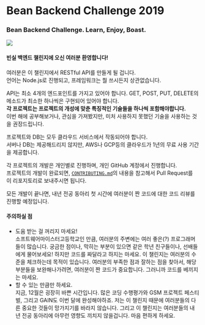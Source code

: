 # Bean Backend Challenge 2019
### Bean Backend Challenge. Learn, Enjoy, Boast.

![](https://media.giphy.com/media/3ornk57KwDXf81rjWM/giphy.gif)
#### 빈실 백엔드 챌린지에 오신 여러분 환영합니다!

여러분은 이 챌린지에서 RESTful API를 만들게 될 겁니다.\
언어는 Node.js로 진행되고, 프레임워크는 뭘 쓰시든지 상관없습니다.

API는 최소 4개의 엔드포인트를 가지고 있어야 합니다. GET, POST, PUT, DELETE의 메소드가 최소한 하나씩은 구현되어 있어야 합니다.\
**각 프로젝트는 프로젝트의 개성에 맞춘 특징적인 기술들을 하나씩 포함해야합니다.**\
이번 해에 공부해보거나, 관심을 가져봤지만, 미처 사용하지 못했던 기술을 사용하는 것을 권장드립니다.

프로젝트와 DB는 모두 클라우드 서비스에서 작동되어야 합니다.\
서버나 DB는 제공해드리지 않지만, AWS나 GCP등의 클라우드가 1년의 무료 사용 기간을 제공합니다.

각 프로젝트의 개발은 개인별로 진행하며, 개인 GitHub 계정에서 진행합니다.\
프로젝트의 개발이 완료되면, [`CONTRIBUTING.md`](./CONTRIBUTING.md)의 내용을 참고해서 Pull Request를 이 리포지토리로 보내주시면 됩니다.

모든 개발이 끝나면, 내년 전공 동아리 첫 시간에 여러분이 짠 코드에 대한 코드 리뷰를 진행할 예정입니다. 

#### 주의하실 점
* 도움 받는 걸 꺼리지 마세요!\
소프트웨어마이스터고등학교인 만큼, 여러분의 주변에는 여러 좋은(?) 프로그래머들이 많습니다. 궁금한 점이나, 막히는 부분이 있으면 같은 학년 친구들이나, 선배들에게 물어보세요! 하지만 코드를 짜달라고 하지는 마세요. 이 챌린지는 여러분의 수준을 체크하는데 목적이 있습니다. 여러분의 부족한 점과 잘하는 점을 찾아서, 해당 부분들을 보완해나가려면, 여러분이 짠 코드가 중요합니다. 그러니까 코드를 베끼지는 마세요.
* 할 수 있는 만큼만 하세요.\
지금, 12월은 굉장히 바쁜 시간입니다. 많은 코딩 수행평가와 GSM 프로젝트 페스티벌, 그리고 GAIN도 이번 달에 완성해야하죠. 저는 이 챌린지 때문에 여러분들의 다른 중요한 것들이 망가지기를 바라지 않습니다. 그리고 이 챌린지는 여러분들의 내년 전공 동아리에 아무런 영향도 끼치지 않을겁니다. 마음 편하게 하세요. 
